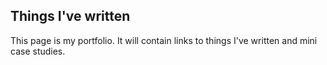 ## Things I've written

This page is my portfolio. It will contain links to things I've written and mini case studies.
